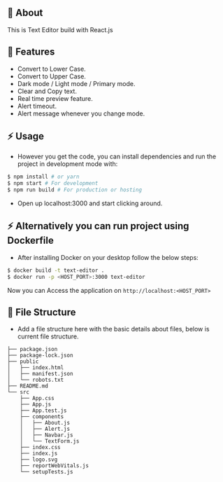 ## :beginner: About

This is Text Editor build with React.js

## :page_facing_up: Features

-   Convert to Lower Case.
-   Convert to Upper Case.
-   Dark mode / Light mode / Primary mode.
-   Clear and Copy text.
-   Real time preview feature.
-   Alert timeout.
-   Alert message whenever you change mode.

## :zap: Usage

-   However you get the code, you can install dependencies and run the project in development mode with:

```bash
$ npm install # or yarn
$ npm start # For development
$ npm run build # For production or hosting
```

-   Open up localhost:3000 and start clicking around.

## :zap: Alternatively you can run project using Dockerfile

-   After installing Docker on your desktop follow the below steps:

```bash
$ docker build -t text-editor .
$ docker run -p <HOST_PORT>:3000 text-editor
```

Now you can Access the application on `http://localhost:<HOST_PORT>`

## :file_folder: File Structure

-   Add a file structure here with the basic details about files, below is current file structure.

```
├── package.json
├── package-lock.json
├── public
│   ├── index.html
│   ├── manifest.json
│   └── robots.txt
├── README.md
└── src
    ├── App.css
    ├── App.js
    ├── App.test.js
    ├── components
    │   ├── About.js
    │   ├── Alert.js
    │   ├── Navbar.js
    │   └── TextForm.js
    ├── index.css
    ├── index.js
    ├── logo.svg
    ├── reportWebVitals.js
    └── setupTests.js
```
